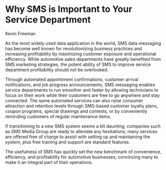 # Why SMS is Important to Your Service Department

Kevin Freeman

As the most widely used data application in the world, SMS data messaging has become well known for revolutionizing business practices and increasing profitability by maximizing customer exposure and operational efficiency. While automotive sales departments have greatly benefited from SMS marketing strategies, the potent ability of SMS to improve service department profitability should not be overlooked. 

Through automated appointment confirmations, customer arrival notifications, and job progress announcements, SMS messaging enables service departments to run smoother and faster by allowing technicians to focus on their work while their customers are free to go anywhere and stay connected. The same automated services can also raise consumer attraction and retention levels through SMS-based customer loyalty plans, coupon programs, special drawings and contests, or by conveniently reminding customers of regular maintenance items.

If transitioning to a new SMS system seems a bit daunting, companies such as SMS Media Group are ready to alleviate any hesitations; many services are offered free of charge to assist with setting up and maintaining the system, plus free training and support are standard features. 

The usefulness of SMS has quickly set the new benchmark of convenience, efficiency, and profitability for automotive businesses, convincing many to make it an integral part of their operations.

 


